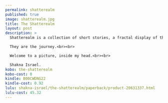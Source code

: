 ```yaml
---
permalink: shatterealm
published: true
image: shatterealm.jpg
title: The Shatterealm
layout: post
description: >
  Shatterealm is a collection of short stories, a fractal display of the worlds that my head spends it’s time in.<br><br>

  They are the journey.<br><br>

  Welcome to a picture, inside my head.<br><br>

  Shakna Israel.
kobo: the-shatterealm
kobo-cost: 0
kindle: B00CWDNG22
kindle-cost: 0.92
lulu: shakna-israel/the-shatterealm/paperback/product-20631337.html
lulu-cost: 45.32
---
```

